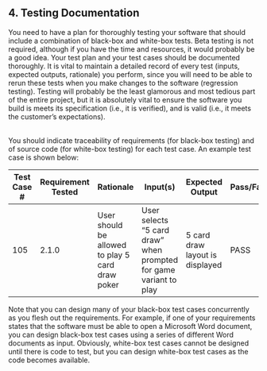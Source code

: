 <h2>4. Testing Documentation</h2>
You need to have a plan for thoroughly testing your software that should include a combination of black-box and white-box tests. Beta testing is not required, although if you have the time and resources, it would probably be a good idea. Your test plan and your test cases should be documented thoroughly. It is vital to maintain a detailed record of every test (inputs, expected outputs, rationale) you perform, since you will need to be able to rerun these tests when you make changes to the software (regression testing). Testing will probably be the least glamorous and most tedious part of the entire project, but it is absolutely vital to ensure the software you build is meets its specification (i.e., it is verified), and is valid (i.e., it meets the customer’s expectations).<br><br>


You should indicate traceability of requirements (for black-box testing) and of source code (for white-box testing) for each test case. An example test case is shown below:

|Test Case #|Requirement Tested|Rationale|Input(s)|Expected Output|Pass/Fail|
| ------------ | ------------ | ------------ | ------------ | ------------ | ------------ |
|105|2.1.0|User should be allowed to play 5 card draw poker|User selects “5 card draw” when prompted for game variant to play|5 card draw layout is displayed|PASS|

Note that you can design many of your black-box test cases concurrently as you flesh out the requirements. For example, if one of your requirements states that the software must be able to open a Microsoft Word document, you can design black-box test cases using a series of different Word documents as input. Obviously, white-box test cases cannot be designed until there is code to test, but you can design white-box test cases as the code becomes available.
